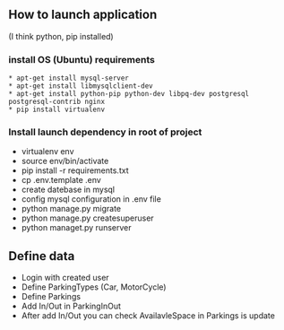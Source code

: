 ## How to launch application

(I think python, pip installed)

### install OS (Ubuntu) requirements
    * apt-get install mysql-server
    * apt-get install libmysqlclient-dev
    * apt-get install python-pip python-dev libpq-dev postgresql postgresql-contrib nginx
    * pip install virtualenv

### Install launch dependency in root of project
* virtualenv env
* source env/bin/activate
* pip install -r requirements.txt
* cp .env.template .env
* create datebase in mysql
* config mysql configuration in .env file
* python manage.py migrate
* python manage.py createsuperuser
* python managet.py runserver

## Define data
* Login with created user
* Define ParkingTypes (Car, MotorCycle)
* Define Parkings
* Add In/Out in ParkingInOut
* After add In/Out you can check AvailavleSpace in Parkings is update